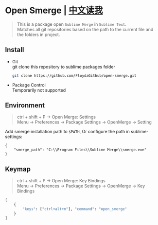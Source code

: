 # Open Smerge | [中文读我](./readme_zh.md)  

> This is a package open `Sublime Merge` in `Sublime Text`.  
> Matches all git repositories based on the path to the current file and the folders in project.  


## Install  
- Git  
    git clone this repository to sublime packages folder  
    ```sh  
    git clone https://github.com/FloydaGithub/open-smerge.git
    ```

- Package Control  
    Temporarily not supported  


## Environment
> ctrl + shift + P -> Open Merge: Settings  
> Menu -> Preferences -> Package Settings -> OpenMerge -> Setting  

Add smerge installation path to `$PATH`, Or configure the path in sublime-settings:  
```
{
    "smerge_path": "C:\\Program Files\\Sublime Merge\\smerge.exe"
}
```


## Keymap  
> ctrl + shift + P -> Open Merge: Key Bindings  
> Menu -> Preferences -> Package Settings -> OpenMerge -> Key Bindings  

```py
[
    { 
        "keys": ["ctrl+alt+m"], "command": "open_smerge"
    }
]

```
